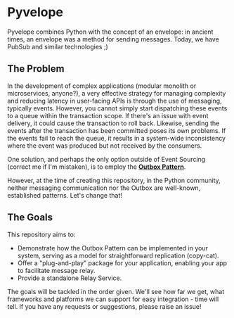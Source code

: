 # Pyvelope

Pyvelope combines Python with the concept of an envelope: in ancient times, an envelope was a method for sending messages. Today, we have PubSub and similar technologies ;)

## The Problem

In the development of complex applications (modular monolith or microservices, anyone?), a very effective strategy for managing complexity and reducing latency in user-facing APIs is through the use of messaging, typically events. However, you cannot simply start dispatching these events to a queue within the transaction scope. If there's an issue with event delivery, it could cause the transaction to roll back. Likewise, sending the events after the transaction has been committed poses its own problems. If the events fail to reach the queue, it results in a system-wide inconsistency where the event was produced but not received by the consumers.

One solution, and perhaps the only option outside of Event Sourcing (correct me if I'm mistaken), is to employ the [**Outbox Pattern**](https://microservices.io/patterns/data/transactional-outbox.html).

However, at the time of creating this repository, in the Python community, neither messaging communication nor the Outbox are well-known, established patterns. Let's change that!

## The Goals

This repository aims to:

- Demonstrate how the Outbox Pattern can be implemented in your system, serving as a model for straightforward replication (copy-cat).
- Offer a "plug-and-play" package for your application, enabling your app to facilitate message relay.
- Provide a standalone Relay Service.

The goals will be tackled in the order given. We'll see how far we get, what frameworks and platforms we can support for easy integration - time will tell. If you have any requests or suggestions, please raise an issue!
